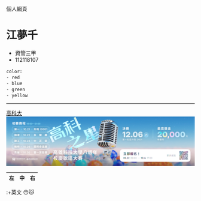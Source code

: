 個人網頁
# 江夢千
- 資管三甲
- 112118107

```
color:
- red
- blue
- green
- yellow
```
---
[高科大](https://www.nkust.edu.tw/)
![NKUST](mobileadv_6752_6953241_72912.png)

| 左 | 中 | 右 |
| :-------|:---------:|-----:|


:+英文
😙🐱
